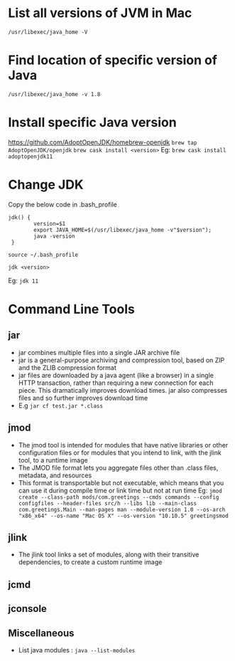# List all versions of JVM in Mac
`/usr/libexec/java_home -V`

# Find location of specific version of Java
`/usr/libexec/java_home -v 1.8`

# Install specific Java version
https://github.com/AdoptOpenJDK/homebrew-openjdk
`brew tap AdoptOpenJDK/openjdk`
`brew cask install <version>`
Eg: `brew cask install adoptopenjdk11`

# Change JDK
Copy the below code in .bash_profile
```
jdk() {
        version=$1
        export JAVA_HOME=$(/usr/libexec/java_home -v"$version");
        java -version
 }
 ```

 `source ~/.bash_profile`

 `jdk <version>`

 Eg: `jdk 11`

 

# Command Line Tools
## jar
- jar combines multiple files into a single JAR archive file
- jar is a general-purpose archiving and compression tool, based on ZIP and the ZLIB compression format
- jar files are downloaded by a java agent (like a browser) in a single HTTP transaction, rather than requiring a new connection for each piece. This dramatically improves download times. jar also compresses files and so further improves download time
- E.g `jar cf test.jar *.class`

## jmod
- The jmod tool is intended for modules that have native libraries or other configuration files or for modules that you intend to link, with the jlink tool, to a runtime image
- The JMOD file format lets you aggregate files other than .class files, metadata, and resources
- This format is transportable but not executable, which means that you can use it during compile time or link time but not at run time
Eg: ``jmod create --class-path mods/com.greetings --cmds commands
  --config configfiles --header-files src/h --libs lib
  --main-class com.greetings.Main --man-pages man --module-version 1.0
  --os-arch "x86_x64" --os-name "Mac OS X"
  --os-version "10.10.5" greetingsmod
  ``

## jlink
- The jlink tool links a set of modules, along with their transitive dependencies, to create a custom runtime image

## jcmd


## jconsole


## Miscellaneous
- List java modules : `java --list-modules`
